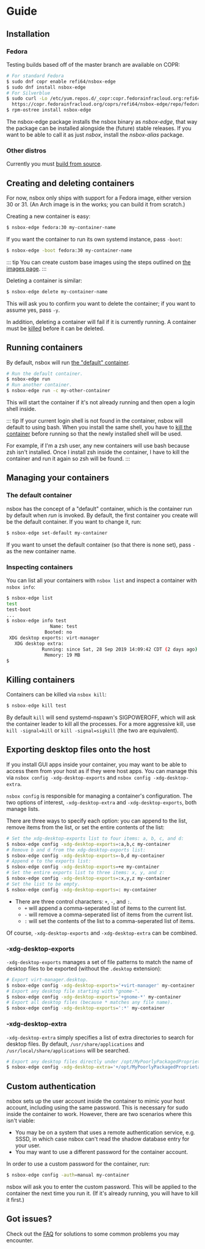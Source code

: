 # Guide

## Installation

### Fedora

Testing builds based off of the master branch are available on COPR:

```bash
# For standard Fedora
$ sudo dnf copr enable refi64/nsbox-edge
$ sudo dnf install nsbox-edge
# For Silverblue
$ sudo curl -Lo /etc/yum.repos.d/_copr:copr.fedorainfracloud.org:refi64:nsbox-edge.repo \
  https://copr.fedorainfracloud.org/coprs/refi64/nsbox-edge/repo/fedora-$(lsb_release -sr)/refi64-nsbox-edge-fedora-$(lsb_release -sr).repo
$ rpm-ostree install nsbox-edge
```

The nsbox-edge package installs the nsbox binary as *nsbox-edge*, that way the package can
be installed alongside the (future) stable releases. If you want to be able to call it as just
*nsbox*, install the *nsbox-alias* package.

### Other distros

Currently you must [build from source](https://github.com/refi64/nsbox).

## Creating and deleting containers

For now, nsbox only ships with support for a Fedora image, either version 30 or 31. (An Arch
image is in the works; you can build it from scratch.)

Creating a new container is easy:

```bash
$ nsbox-edge fedora:30 my-container-name
```

If you want the container to run its own systemd instance, pass `-boot`:

```bash
$ nsbox-edge -boot fedora:30 my-container-name
```

::: tip
You can create custom base images using the steps outlined on [the images page](images.md).
:::

Deleting a container is similar:

```bash
$ nsbox-edge delete my-container-name
```

This will ask you to confirm you want to delete the container; if you want to assume yes,
pass `-y`.

In addition, deleting a container will fail if it is currently running. A container must
be [killed](#killing-containers) before it can be deleted.

## Running containers

By default, nsbox will run [the "default" container](#the-default-container).

```bash
# Run the default container.
$ nsbox-edge run
# Run another container.
$ nsbox-edge run -c my-other-container
```

This will start the container if it's not already running and then open a login shell inside.

::: tip
If your current login shell is not found in the container, nsbox will default to using bash.
When you install the same shell, you have to [kill the container](#killing-containers) before
running so that the newly installed shell will be used.

For example, if I'm a zsh user, any new containers will use bash because zsh isn't installed.
Once I install zsh inside the container, I have to kill the container and run it again so
zsh will be found.
:::

## Managing your containers

### The default container

nsbox has the concept of a "default" container, which is the container run by default when
*run* is invoked. By default, the first container you create will be the default container.
If you want to change it, run:

```bash
$ nsbox-edge set-default my-container
```

If you want to unset the default container (so that there is none set), pass `-` as the new
container name.

### Inspecting containers

You can list all your containers with `nsbox list` and inspect a container with `nsbox info`:

```bash
$ nsbox-edge list
test
test-boot
...
$ nsbox-edge info test
                Name: test
              Booted: no
 XDG desktop exports: virt-manager
   XDG desktop extra:
             Running: since Sat, 28 Sep 2019 14:09:42 CDT (2 days ago)
              Memory: 19 MB
$
```

## Killing containers

Containers can be killed via `nsbox kill`:

```bash
$ nsbox-edge kill test
```

By default `kill` will send systemd-nspawn's SIGPOWEROFF, which will ask the container leader
to kill all the processes. For a more aggressive kill, use `kill -signal=kill` or
`kill -signal=sigkill` (the two are equivalent).

## Exporting desktop files onto the host

If you install GUI apps inside your container, you may want to be able to access them from
your host as if they were host apps. You can manage this via `nsbox config -xdg-desktop-exports`
and `nsbox config -xdg-desktop-extra`.

`nsbox config` is responsible for managing a container's configuration. The two options of
interest, `-xdg-desktop-extra` and `-xdg-desktop-exports`, both manage lists.

There are three ways to specify each option: you can append to the list, remove items from the
list, or set the entire contents of the list:

```bash
# Set the xdg-desktop-exports list to four items: a, b, c, and d:
$ nsbox-edge config -xdg-desktop-exports=:a,b,c my-container
# Remove b and d from the xdg-desktop-exports list:
$ nsbox-edge config -xdg-desktop-exports=-b,d my-container
# Append e to the exports list:
$ nsbox-edge config -xdg-desktop-exports=+e my-container
# Set the entire exports list to three items: x, y, and z:
$ nsbox-edge config -xdg-desktop-exports=:x,y,z my-container
# Set the list to be empty.
$ nsbox-edge config -xdg-desktop-exports=: my-container
```

- There are three control characters: `+`, `-`, and `:`.
  - `+` will append a comma-seperated list of items to the current list.
  - `-` will remove a comma-seperated list of items from the current list.
  - `:` will set the contents of the list to a comma-seperated list of items.

Of course, `-xdg-desktop-exports` and `-xdg-desktop-extra` can be combined.

### -xdg-desktop-exports

`-xdg-desktop-exports` manages a set of file patterns to match the name of desktop files to be
exported (without the `.desktop` extension):

```bash
# Export virt-manager.desktop.
$ nsbox-edge config -xdg-desktop-exports='+virt-manager' my-container
# Export any desktop file starting with "gnome-".
$ nsbox-edge config -xdg-desktop-exports='+gnome-*' my-container
# Export all desktop files (because * matches any file name).
$ nsbox-edge config -xdg-desktop-exports=':*' my-container
```

### -xdg-desktop-extra

`-xdg-desktop-extra` simply specifies a list of extra directories to search for desktop files.
By default, `/usr/share/applications` and `/usr/local/share/applications` will be searched.

```bash
# Export any desktop files directly under /opt/MyPoorlyPackagedProprietaryApp.
$ nsbox-edge config -xdg-desktop-extra='+/opt/MyPoorlyPackagedProprietaryApp' my-container
```

## Custom authentication

nsbox sets up the user account inside the container to mimic your host account, including
using the same password. This is necessary for sudo inside the container to work. However,
there are two scenarios where this isn't viable:

- You may be on a system that uses a remote authentication service, e.g. SSSD, in which
  case nsbox can't read the shadow database entry for your user.
- You may want to use a different password for the container account.

In order to use a custom password for the container, run:

```bash
$ nsbox-edge config -auth=manual my-container
```

nsbox will ask you to enter the custom password. This will be applied to the container the
next time you run it. (If it's already running, you will have to kill it first.)

## Got issues?

Check out the [FAQ](faq.md) for solutions to some common problems you may encounter.
